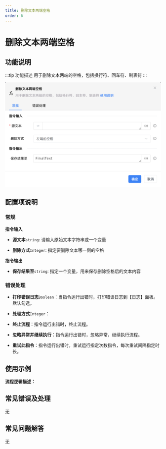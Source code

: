 ```yaml
---
title: 删除文本两端空格
order: 6
---
```


# 删除文本两端空格

## 功能说明

:::tip 功能描述
用于删除文本两端的空格，包括换行符、回车符、制表符
:::

![删除文本两端空格](../../../assets/删除文本两端空格_command.png)

## 配置项说明

### 常规

**指令输入**

- **源文本**`string`: 请输入原始文本字符串或一个变量

- **删除方式**`Integer`: 指定要删除文本哪一侧的空格


**指令输出**

- **保存结果至**`string`: 指定一个变量，用来保存删除空格后的文本内容

### 错误处理

- **打印错误日志**`Boolean`：当指令运行出错时，打印错误日志到【日志】面板。默认勾选。

- **处理方式**`Integer`：

 - **终止流程**：指令运行出错时，终止流程。

 - **忽略异常并继续执行**：指令运行出错时，忽略异常，继续执行流程。

 - **重试此指令**：指令运行出错时，重试运行指定次数指令，每次重试间隔指定时长。

## 使用示例

**流程逻辑描述：** 

## 常见错误及处理

无

## 常见问题解答

无

